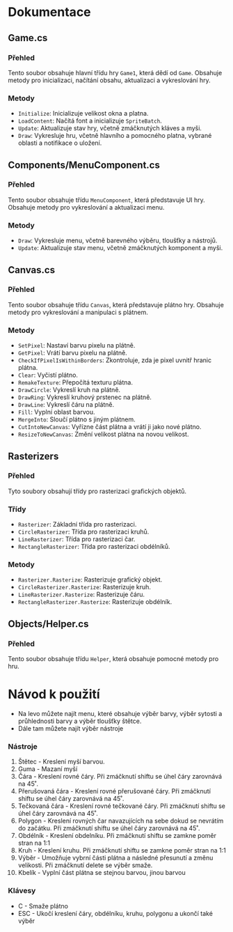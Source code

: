 # Dokumentace

## Game.cs

### Přehled

Tento soubor obsahuje hlavní třídu hry `Game1`, která dědí od `Game`. Obsahuje metody pro inicializaci, načítání obsahu, aktualizaci a vykreslování hry.

### Metody

* `Initialize`: Inicializuje velikost okna a platna.
* `LoadContent`: Načítá font a inicializuje `SpriteBatch`.
* `Update`: Aktualizuje stav hry, včetně zmáčknutých kláves a myši.
* `Draw`: Vykresluje hru, včetně hlavního a pomocného platna, vybrané oblasti a notifikace o uložení.

## Components/MenuComponent.cs

### Přehled

Tento soubor obsahuje třídu `MenuComponent`, která představuje UI hry. Obsahuje metody pro vykreslování a aktualizaci menu.

### Metody

* `Draw`: Vykresluje menu, včetně barevného výběru, tloušťky a nástrojů.
* `Update`: Aktualizuje stav menu, včetně zmáčknutých komponent a myši.

## Canvas.cs

### Přehled

Tento soubor obsahuje třídu `Canvas`, která představuje plátno hry. Obsahuje metody pro vykreslování a manipulaci s plátnem.

### Metody

* `SetPixel`: Nastaví barvu pixelu na plátně.
* `GetPixel`: Vrátí barvu pixelu na plátně.
* `CheckIfPixelIsWithinBorders`: Zkontroluje, zda je pixel uvnitř hranic plátna.
* `Clear`: Vyčistí plátno.
* `RemakeTexture`: Přepočítá texturu plátna.
* `DrawCircle`: Vykreslí kruh na plátně.
* `DrawRing`: Vykreslí kruhový prstenec na plátně.
* `DrawLine`: Vykreslí čáru na plátně.
* `Fill`: Vyplní oblast barvou.
* `MergeInto`: Sloučí plátno s jiným plátnem.
* `CutIntoNewCanvas`: Vyřízne část plátna a vrátí ji jako nové plátno.
* `ResizeToNewCanvas`: Změní velikost plátna na novou velikost.


## Rasterizers

### Přehled

Tyto soubory obsahují třídy pro rasterizaci grafických objektů.

### Třídy

* `Rasterizer`: Základní třída pro rasterizaci.
* `CircleRasterizer`: Třída pro rasterizaci kruhů.
* `LineRasterizer`: Třída pro rasterizaci čar.
* `RectangleRasterizer`: Třída pro rasterizaci obdélníků.

### Metody

* `Rasterizer.Rasterize`: Rasterizuje grafický objekt.
* `CircleRasterizer.Rasterize`: Rasterizuje kruh.
* `LineRasterizer.Rasterize`: Rasterizuje čáru.
* `RectangleRasterizer.Rasterize`: Rasterizuje obdélník.

## Objects/Helper.cs

### Přehled

Tento soubor obsahuje třídu `Helper`, která obsahuje pomocné metody pro hru.

# Návod k použití
* Na levo můžete najít menu, které obsahuje výběr barvy, výběr sytosti a průhlednosti barvy a výběr tloušťky štětce.
* Dále tam můžete najít výběr nástroje
### Nástroje
1. Štětec - Kreslení myší barvou.
2. Guma - Mazaní myší
3. Čára - Kreslení rovné čáry. Při zmáčknutí shiftu se úhel čáry zarovnává na 45˚.
4. Přerušovaná čára - Kreslení rovné přerušované čáry. Při zmáčknutí shiftu se úhel čáry zarovnává na 45˚.
5. Tečkovaná čára - Kreslení rovné tečkované čáry. Při zmáčknutí shiftu se úhel čáry zarovnává na 45˚.
6. Polygon - Kreslení rovných čar navazujících na sebe dokud se nevrátím do začátku. Při zmáčknutí shiftu se úhel čáry zarovnává na 45˚.
7. Obdélník - Kreslení obdelníku. Při zmáčknutí shiftu se zamkne poměr stran na 1:1
8. Kruh - Kreslení kruhu. Při zmáčknutí shiftu se zamkne poměr stran na 1:1
9. Výběr - Umožňuje vybrní části plátna a následné přesunutí a změnu velikosti. Při zmáčknutí delete se výběr smaže.
10. Kbelík - Vyplní část plátna se stejnou barvou, jinou barvou
### Klávesy
* C - Smaže plátno
* ESC - Ukočí kreslení čáry, obdélníku, kruhu, polygonu a ukončí také výběr